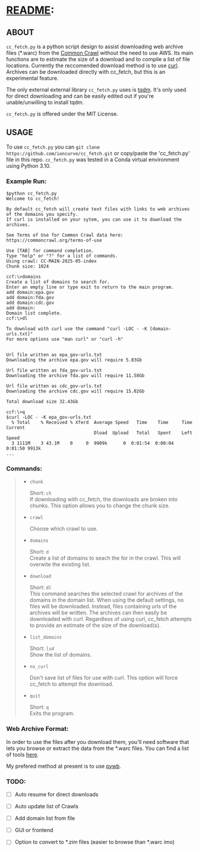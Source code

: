 # <u>README</u>:

## ABOUT

`cc_fetch.py` is a python script design to assist downloading web archive files (*.warc) from the [Common Crawl](https://commoncrawl.org/) without the need to use AWS. Its main functions are to estimate the size of a download and to compile a list of file locations. Currently the reccomended download method is to use [curl](https://curl.se/docs/). Archives can be downloaded directly with cc_fetch, but this is an experimental feature.

The only external external library `cc_fetch.py` uses is [tqdm](https://tqdm.github.io/). It's only used for direct downloading and can be easily edited out if you're unable/unwilling to  install tqdm.

`cc_fetch.py` is offered under the MIT License.

## USAGE

To use `cc_fetch.py` you can `git clone https://github.com/ioncurve/cc_fetch.git` or copy/paste the 'cc_fetch.py' file in this repo. `cc_fetch.py` was tested in a Conda virtual environment using Python 3.10.

### Example Run:
```
$python cc_fetch.py
Welcome to cc_fetch!

By default cc_fetch will create text files with links to web archives of the domains you specify.
If curl is installed on your sytem, you can use it to download the archives.

See Terms of Use for Common Crawl data here: https://commoncrawl.org/terms-of-use

Use [TAB] for command completion.
Type "help" or "?" for a list of commands.
Using crawl: CC-MAIN-2025-05-index
Chunk size: 1024

ccf:\>domains
Create a list of domains to search for.
Enter an empty line or type exit to return to the main program.
add domain:epa.gov
add domain:fda.gov
add domain:cdc.gov
add domain:
Domain list complete.
ccf:\>dl

To download with curl use the command "curl -LOC - -K [domain-urls.txt]"
For more options use "man curl" or "curl -h"


Url file written as epa_gov-urls.txt
Downloading the archive epa.gov will require 5.83Gb

Url file written as fda_gov-urls.txt
Downloading the archive fda.gov will require 11.58Gb

Url file written as cdc_gov-urls.txt
Downloading the archive cdc.gov will require 15.02Gb

Total download size 32.43Gb

ccf:\>q
$curl -LOC - -K epa_gov-urls.txt
  % Total    % Received % Xferd  Average Speed   Time    Time     Time  Current
                                 Dload  Upload   Total   Spent    Left  Speed
  3 1111M    3 43.1M    0     0  9909k      0  0:01:54  0:00:04  0:01:50 9913k
...

```

### Commands:
<blockquote>
  
- `chunk`

    Short: `ch`<br>
    If downloading with cc_fetch, the downloads are broken into chunks. This option allows you to change the chunk size.

- `crawl`

    Choose which crawl to use.

- `domains`

    Short: `d`<br>
    Create a list of domains to seach the for in the crawl. This will overwite the existing list.

- `download`

    Short: `dl`<br>
    This command searches the selected crawl for archives of the domains in the domain list. When using the default settings,
    no files will be downloaded. Instead, files containing urls of the archives will be written. The archives can then easily 
    be downloaded with curl. Regardless of using curl, cc_fetch attempts to provide an estimate of the size of the download(s).

- `list_domains`

    Short: `lsd`<br>
    Show the list of domains.

- `no_curl`

    Don't save list of files for use with curl. This option will force cc_fetch to attempt the download.

- `quit`

    Short: `q`<br>
    Exits the program.

  </blockquote>


  ### Web Archive Format:

  In order to use the files after you download them, you'll need software that lets you browse or  extract the data from the *.warc files. You can find a list of tools [here](https://webrecorder.net/developer-tools/).


  My prefered method at present is to use [pywb](https://github.com/webrecorder/pywb/tree/main).


  ### TODO:

  - [ ] Auto resume for direct downloads
  - [ ] Auto update list of Crawls
  - [ ] Add domain list from file
  - [ ] GUI or frontend
  - [ ] Option to convert to *.zim files (easier to browse than *.warc imo)

  
